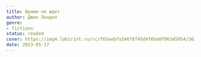 ```yaml
---
title: Время не ждет
author: Джек Лондон
genre:
- fictionn
status: readed
cover: https://img4.labirint.ru/rc/f65eebfa346f6f45d4f6be0f06345954/363x561q80/books64/631010/cover.jpg?1565501165
date: 2023-05-17
---
```


